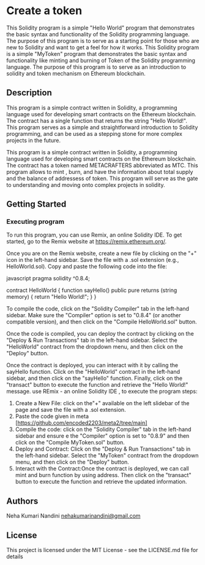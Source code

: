 # Create a token

This Solidity program is a simple "Hello World" program that demonstrates the basic syntax and functionality of the Solidity programming language. The purpose of this program is to serve as a starting point for those who are new to Solidity and want to get a feel for how it works.
This Solidity program is a simple "MyToken" program that demonstrates the basic syntax and functionality like minting and burning of Token of the Solidity programming language. The purpose of this program is to serve as an introduction to solidity and token mechanism on Ethereum blockchain.

## Description

This program is a simple contract written in Solidity, a programming language used for developing smart contracts on the Ethereum blockchain. The contract has a single function that returns the string "Hello World!". This program serves as a simple and straightforward introduction to Solidity programming, and can be used as a stepping stone for more complex projects in the future.

This program is a simple contract written in Solidity, a programming language used for developing smart contracts on the Ethereum blockchain. The contract has a token named METACRAFTERS abbreviated as MTC. This program allows to mint , burn, and have the information about total supply and the balance of addressess of token. 
This program will serve as the gate to understanding and moving onto complex projects in solidity.
## Getting Started

### Executing program

To run this program, you can use Remix, an online Solidity IDE. To get started, go to the Remix website at https://remix.ethereum.org/.

Once you are on the Remix website, create a new file by clicking on the "+" icon in the left-hand sidebar. Save the file with a .sol extension (e.g., HelloWorld.sol). Copy and paste the following code into the file:

javascript
pragma solidity ^0.8.4;

contract HelloWorld {
    function sayHello() public pure returns (string memory) {
        return "Hello World!";
    }
}



To compile the code, click on the "Solidity Compiler" tab in the left-hand sidebar. Make sure the "Compiler" option is set to "0.8.4" (or another compatible version), and then click on the "Compile HelloWorld.sol" button.

Once the code is compiled, you can deploy the contract by clicking on the "Deploy & Run Transactions" tab in the left-hand sidebar. Select the "HelloWorld" contract from the dropdown menu, and then click on the "Deploy" button.

Once the contract is deployed, you can interact with it by calling the sayHello function. Click on the "HelloWorld" contract in the left-hand sidebar, and then click on the "sayHello" function. Finally, click on the "transact" button to execute the function and retrieve the "Hello World!" message.
use REmix - an online Solidity IDE , to execute the program
steps:
1) Create a New File: click on the"+" available on the left slidebar of the page and save the file with a .sol extension.
2) Paste the code given in meta [https://github.com/encoded2203/meta2/tree/main]
3) Compile the code: click on the "Solidity Compiler" tab in the left-hand sidebar and ensure e the "Compiler" option is set to "0.8.9" and then click on the "Compile MyToken.sol" button.
4) Deploy and Contract: Click on the "Deploy & Run Transactions" tab in the left-hand sidebar. Select the "MyToken" contract from the dropdown menu, and then click on the "Deploy" button.
5) Interact with the Contract:Once the contract is deployed, we can call mint and burn function by using address. Then click on the "transact" button to execute the function and retrieve the updated information.

## Authors
Neha Kumari Nandini
nehakumarinandini@gmail.com


## License

This project is licensed under the MIT License - see the LICENSE.md file for details
